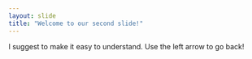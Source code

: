 ```yaml
---
layout: slide
title: "Welcome to our second slide!"
---
```

I suggest to make it easy to understand.
Use the left arrow to go back!
